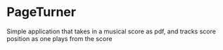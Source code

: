 # PageTurner
Simple application that takes in a musical score as pdf, and tracks score position as one plays from the score
